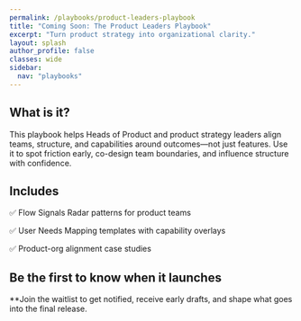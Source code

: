 ```yaml
---
permalink: /playbooks/product-leaders-playbook
title: "Coming Soon: The Product Leaders Playbook"
excerpt: "Turn product strategy into organizational clarity."
layout: splash
author_profile: false
classes: wide
sidebar:
  nav: "playbooks"
---
```


## What is it?

This playbook helps Heads of Product and product strategy leaders align teams, structure, and capabilities around outcomes—not just features. Use it to spot friction early, co-design team boundaries, and influence structure with confidence.

## Includes

✅ Flow Signals Radar patterns for product teams

✅ User Needs Mapping templates with capability overlays

✅ Product-org alignment case studies

## Be the first to know when it launches

**Join the waitlist to get notified, receive early drafts, and shape what goes into the final release.

<script async data-uid="ca0dce09dd" src="https://conjurer.kit.com/ca0dce09dd/index.js"></script>